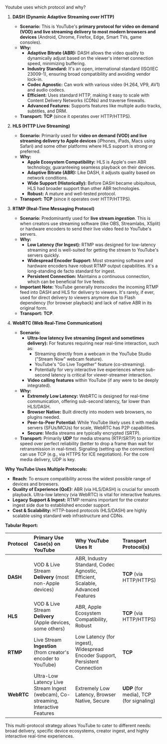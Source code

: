 Youtube uses which protocol and why?

1.  **DASH (Dynamic Adaptive Streaming over HTTP)**
    *   **Scenario:** This is YouTube's **primary protocol for video on demand (VOD) and live streaming delivery to most modern browsers and devices** (Android, Chrome, Firefox, Edge, Smart TVs, game consoles).
    *   **Why:**
        *   **Adaptive Bitrate (ABR):** DASH allows the video quality to dynamically adjust based on the viewer's internet connection speed, minimizing buffering.
        *   **Industry Standard:** It's an open, international standard (ISO/IEC 23009-1), ensuring broad compatibility and avoiding vendor lock-in.
        *   **Codec Agnostic:** Can work with various video (H.264, VP9, AV1) and audio codecs.
        *   **Efficient:** Uses standard HTTP, making it easy to scale with Content Delivery Networks (CDNs) and traverse firewalls.
        *   **Advanced Features:** Supports features like multiple audio tracks, subtitles, and DRM.
    *   **Transport:** **TCP** (since it operates over HTTP/HTTPS).

2.  **HLS (HTTP Live Streaming)**
    *   **Scenario:** Primarily used for **video on demand (VOD) and live streaming delivery to Apple devices** (iPhones, iPads, Macs using Safari) and some other platforms where HLS support is strong or preferred.
    *   **Why:**
        *   **Apple Ecosystem Compatibility:** HLS is Apple's own ABR technology, guaranteeing seamless playback on their devices.
        *   **Adaptive Bitrate (ABR):** Like DASH, it adjusts quality based on network conditions.
        *   **Wide Support (Historically):** Before DASH became ubiquitous, HLS had broader support than other ABR technologies.
        *   **Robust:** A mature and well-tested protocol.
    *   **Transport:** **TCP** (since it operates over HTTP/HTTPS).

3.  **RTMP (Real-Time Messaging Protocol)**
    *   **Scenario:** Predominantly used for **live stream *ingestion***. This is when creators use streaming software (like OBS, Streamlabs, XSplit) or hardware encoders to send their live video feed *to* YouTube's servers.
    *   **Why:**
        *   **Low Latency (for Ingest):** RTMP was designed for low-latency streaming and is well-suited for getting the stream to YouTube's servers quickly.
        *   **Widespread Encoder Support:** Most streaming software and hardware encoders have robust RTMP output capabilities. It's a long-standing de facto standard for ingest.
        *   **Persistent Connection:** Maintains a continuous connection, which can be beneficial for live feeds.
    *   **Important Note:** YouTube generally *transcodes* the incoming RTMP feed into DASH and HLS for delivery to viewers. It's rarely, if ever, used for direct delivery *to* viewers anymore due to Flash dependency (for browser playback) and lack of native ABR in its original form.
    *   **Transport:** **TCP**.

4.  **WebRTC (Web Real-Time Communication)**
    *   **Scenario:**
        *   **Ultra-low latency live streaming (ingest and sometimes delivery):** For features requiring near real-time interaction, such as:
            *   Streaming directly from a webcam in the YouTube Studio ("Stream Now" webcam feature).
            *   YouTube's "Go Live Together" feature (co-streaming).
            *   Potentially for very interactive live experiences where sub-second latency is critical for viewer-streamer interaction.
        *   **Video calling features** within YouTube (if any were to be deeply integrated).
    *   **Why:**
        *   **Extremely Low Latency:** WebRTC is designed for real-time communication, offering sub-second latency, far lower than HLS/DASH.
        *   **Browser Native:** Built directly into modern web browsers, no plugins needed.
        *   **Peer-to-Peer Potential:** While YouTube likely uses it with media servers (SFUs/MCUs) for scale, WebRTC has P2P capabilities.
        *   **Secure:** Media streams are typically encrypted (SRTP).
    *   **Transport:** Primarily **UDP** for media streams (RTP/SRTP) to prioritize speed over perfect reliability (better to drop a frame than wait for retransmission in real-time). Signaling (setting up the connection) can use TCP (e.g., via HTTPS for ICE negotiation). For the core media delivery, UDP is key.

**Why YouTube Uses Multiple Protocols:**

*   **Reach:** To ensure compatibility across the widest possible range of devices and browsers.
*   **Quality of Experience (QoE):** ABR (via HLS/DASH) is crucial for smooth playback. Ultra-low latency (via WebRTC) is vital for interactive features.
*   **Legacy Support & Ingest:** RTMP remains important for the creator ingest side due to established encoder support.
*   **Cost & Scalability:** HTTP-based protocols (HLS/DASH) are highly scalable using standard web infrastructure and CDNs.

**Tabular Report:**

| Protocol | Primary Use Case(s) on YouTube                                 | Why YouTube Uses It                                                                                                | Transport Protocol(s)       |
| :------- | :------------------------------------------------------------- | :----------------------------------------------------------------------------------------------------------------- | :-------------------------- |
| **DASH** | VOD & Live Stream **Delivery** (most non-Apple devices)        | ABR, Industry Standard, Codec Agnostic, Efficient, Scalable, Advanced Features                                   | **TCP** (via HTTP/HTTPS)  |
| **HLS**  | VOD & Live Stream **Delivery** (Apple devices, some others)    | ABR, Apple Ecosystem Compatibility, Robust                                                                       | **TCP** (via HTTP/HTTPS)  |
| **RTMP** | Live Stream **Ingestion** (from creator's encoder to YouTube)  | Low Latency (for ingest), Widespread Encoder Support, Persistent Connection                                        | **TCP**                     |
| **WebRTC**| Ultra-Low Latency Live Stream Ingest (webcam), Co-streaming, Interactive Features | Extremely Low Latency, Browser Native, Secure                                                                    | **UDP** (for media), TCP (for signaling) |

This multi-protocol strategy allows YouTube to cater to different needs: broad delivery, specific device ecosystems, creator ingest, and highly interactive real-time experiences.